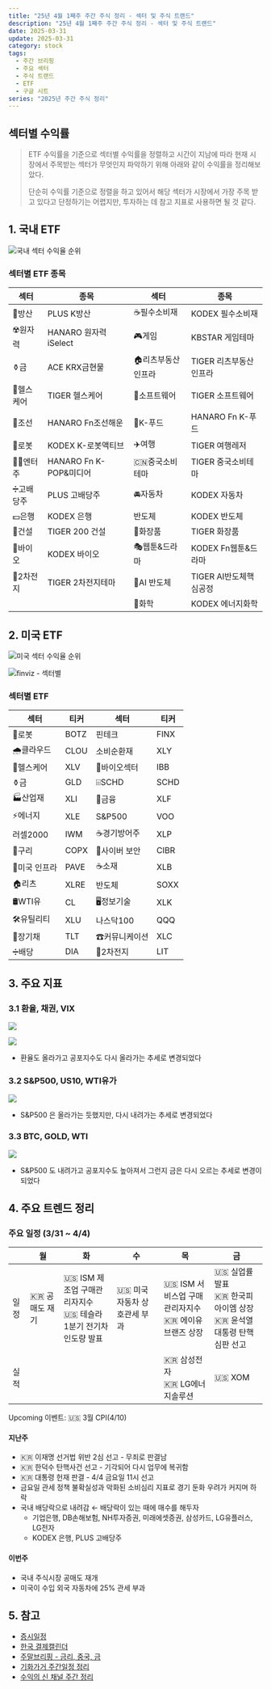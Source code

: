 ```yaml
---
title: "25년 4월 1째주 주간 주식 정리 - 섹터 및 주식 트랜드"
description: "25년 4월 1째주 주간 주식 정리 - 섹터 및 주식 트랜드"
date: 2025-03-31
update: 2025-03-31
category: stock
tags:
  - 주간 브리핑
  - 주요 섹터
  - 주식 트랜드
  - ETF
  - 구글 시트
series: "2025년 주간 주식 정리"
---
```


## 섹터별 수익률

> ETF 수익률을 기준으로 섹터별 수익률을 정렬하고 시간이 지남에 따라 현재 시장에서 주목받는 섹터가 무엇인지 파악하기 위해 아래와 같이 수익률을 정리해보았다.
>
> 단순히 수익률 기준으로 정렬을 하고 있어서 해당 섹터가 시장에서 가장 주목 받고 있다고 단정하기는 어렵지만, 투자하는 데 참고 지표로 사용하면 될 것 같다.

## 1. 국내 ETF

![국내 섹터 수익율 순위](image-20250331191333014.png)

### 섹터별 ETF 종목

| **섹터** | **종목**               | **섹터**      | **종목**              |
| ---------- | ---------------------- | ----------------- | ---------------------- |
| 🔫방산      | PLUS K방산             | ☕️필수소비재       | KODEX 필수소비재       |
| ☢️원자력    | HANARO 원자력iSelect   | 🎮게임             | KBSTAR 게임테마        |
| ⚱️금        | ACE KRX금현물          | 🏠리츠부동산인프라 | TIGER 리츠부동산인프라 |
| 🏥헬스케어  | TIGER 헬스케어         | 💾소프트웨어       | TIGER 소프트웨어       |
| 🚢조선      | HANARO Fn조선해운      | 🍕K-푸드           | HANARO Fn K-푸드       |
| 🤖로봇      | KODEX K-로봇액티브     | ✈️여행             | TIGER 여행레저         |
| 👩‍🎤엔터주   | HANARO Fn K-POP&미디어 | 🇨🇳중국소비테마    | TIGER 중국소비테마     |
| ➗고배당주  | PLUS 고배당주          | 🚘자동차           | KODEX 자동차           |
| 💵은행      | KODEX 은행             | 반도체            | KODEX 반도체           |
| 🚧건설      | TIGER 200 건설         | 💄화장품           | TIGER 화장품           |
| 🧬바이오    | KODEX 바이오           | 🎭웹툰&드라마      | KODEX Fn웹툰&드라마    |
| 🪫2차전지   | TIGER 2차전지테마      | 🤖AI 반도체        | TIGER AI반도체핵심공정 |
|            |                        | 🧪화학             | KODEX 에너지화학       |

## 2. 미국 ETF

![미국 섹터 수익율 순위](image-20250331191354561.png)

![finviz - 섹터별](image-20250331191404797.png)

### 섹터별 ETF

| 섹터         | **티커** | **섹터**      | **티커** |
| ------------ | -------- | ------------- | -------- |
| 🤖로봇        | BOTZ     | 핀테크        | FINX     |
| 🌧️클라우드    | CLOU     | 소비순환재    | XLY      |
| 🏥헬스케어    | XLV      | 🧬바이오섹터   | IBB      |
| ⚱️금          | GLD      | ⌹SCHD         | SCHD     |
| 🏭산업재      | XLI      | 🏦금융         | XLF      |
| ⚡️에너지      | XLE      | S&P500        | VOO      |
| 러셀2000     | IWM      | ☕️경기방어주   | XLP      |
| 🔌구리        | COPX     | 🔐사이버 보안  | CIBR     |
| 🌉미국 인프라 | PAVE     | ☕️소재         | XLB      |
| 🏠리츠        | XLRE     | 반도체        | SOXX     |
| 🛢️WTI유       | CL       | 🖥️정보기술     | XLK      |
| 🛠️유틸리티    | XLU      | 나스닥100     | QQQ      |
| 📄장기채      | TLT      | ☎커뮤니케이션 | XLC      |
| ➗배당        | DIA      | 🪫2차전지      | LIT      |



## 3. 주요 지표

### 3.1 환율, 채권, VIX

![](image-20250331191420924.png)

![](image-20250331191429059.png)

- 환율도 올라가고 공포지수도 다시 올라가는 추세로 변경되었다

### 3.2 S&P500, US10, WTI유가

![](image-20250331191444188.png)

- S&P500 은 올라가는 듯했지만, 다시 내려가는 추세로 변경되었다

### 3.3 BTC, GOLD, WTI

![](image-20250331191457676.png)

- S&P500 도 내려가고 공포지수도 높아져서 그런지 금은 다시 오르는 추세로 변경이 되었다 

## 4. 주요 트렌드 정리

### 주요 일정 (3/31 ~ 4/4)

|      | 월             | 화                                                           | 수                           | 목                                                      | 금                                                           |
| ---- | -------------- | ------------------------------------------------------------ | ---------------------------- | ------------------------------------------------------- | ------------------------------------------------------------ |
| 일정 | 🇰🇷 공매도 재기 | 🇺🇸 ISM 제조업 구매관리자지수<br/>🇺🇸 테슬라 1분기 전기차 인도량 발표 | 🇺🇸 미국 자동차 상호관세 부과 | 🇺🇸 ISM 서비스업 구매관리자지수<br/>🇰🇷 에이유브랜즈 상장 | 🇺🇸 실업률 발표<br/>🇰🇷 한국피아이엠 상장<br />🇰🇷 윤석열 대통령 탄핵심판 선고 |
| 실적 |                |                                                              |                              | 🇰🇷 삼성전자<br/>🇰🇷 LG에너지솔루션                       | 🇺🇸 XOM                                                       |

Upcoming 이벤트: 🇺🇸 3월 CPI(4/10)

#### 지난주

- 🇰🇷 이재명 선거법 위반 2심 선고 - 무죄로 판결남
- 🇰🇷 한덕수 탄핵사건 선고 - 기각되어 다시 업무에 복귀함
- 🇰🇷 대통령 헌재 판결 - 4/4 금요일 11시 선고
- 금요일 관세 정책 불확실성과 악화된 소비심리 지표로 경기 둔화 우려가 커지며 하락
- 국내 배당락으로 내려감 ← 배당락이 있는 때에 매수를 해두자
  - 기업은행, DB손해보험, NH투자증권, 미래에셋증권, 삼성카드, LG유플러스, LG전자
  - KODEX 은행, PLUS 고배당주

#### 이번주

- 국내 주식시장 공매도 재개
- 미국이 수입 외국 자동차에 25% 관세 부과

## 5. 참고

- [증시일정](https://securities.miraeasset.com/hkr/hkr1003/n13.do)
- [한국 결제캘린더](https://kr.investing.com/economic-calendar/)
- [주말브리핑 - 금리, 중국, 금](https://contents.premium.naver.com/hsacademy/hsacademy1/contents/250216155810859os)
- [기화가거 주간일정 정리](https://contents.premium.naver.com/vrally/vrally55/contents/250324032004130ec)
- [수익의 신 채널 주간 정리](https://contents.premium.naver.com/season/god/contents/250323151121298wg)
